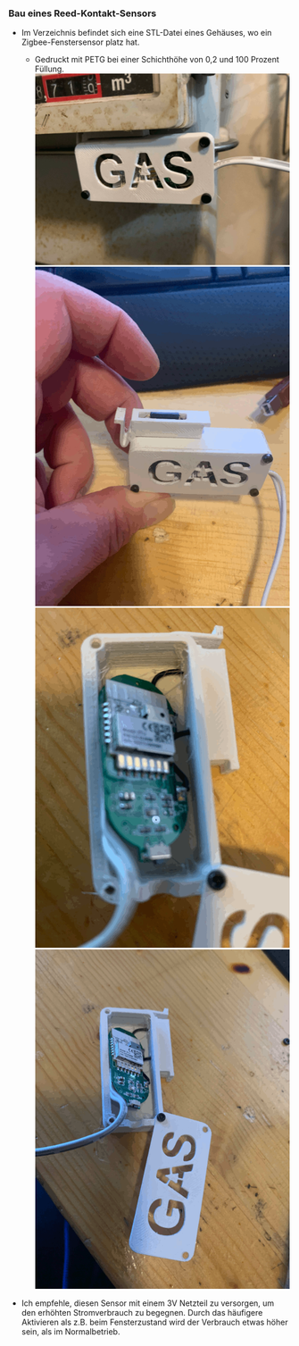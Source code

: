 ### Bau eines Reed-Kontakt-Sensors
- Im Verzeichnis befindet sich eine STL-Datei eines Gehäuses, wo ein Zigbee-Fenstersensor platz hat.
   - Gedruckt mit PETG bei einer Schichthöhe von 0,2 und 100 Prozent Füllung. 
    ![pics\2023-02-04_16-59-06_903.gif](pics\2023-02-04_16-59-06_903.gif)
    ![pics\2023-02-17_14-21-54_173.gif](pics\2023-02-17_14-21-54_173.gif)
    ![pics\2023-02-17_14-22-52_338.gif](pics\2023-02-17_14-22-52_338.gif)
    ![pics\2023-02-17_14-22-59_258.gif](pics\2023-02-17_14-22-59_258.gif)

- Ich empfehle, diesen Sensor mit einem 3V Netzteil zu versorgen, um den erhöhten Stromverbrauch zu begegnen. Durch das häufigere Aktivieren als z.B. beim Fensterzustand wird der Verbrauch etwas höher sein, als im Normalbetrieb.
